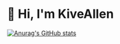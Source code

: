 # 👋 Hi, I'm KiveAllen

[![Anurag's GitHub stats](https://github-readme-stats.vercel.app/api?username=KiveAllen)](https://github.com/anuraghazra/github-readme-stats)
